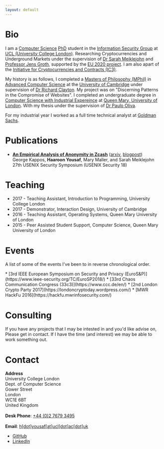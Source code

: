 ```yaml
---
layout: default
---
```

# Bio

I am a [Computer Science](http://www.cs.ucl.ac.uk/) 
[PhD](https://en.wikipedia.org/wiki/Doctor_of_Philosophy) student in
the [Information Security Group](http://sec.cs.ucl.ac.uk/) at
[UCL (University College London)](http://www.ucl.ac.uk). 
Researching Cryptocurrencies and Underground Markets under the supervision 
of [Dr Sarah Meiklejohn](http://www0.cs.ucl.ac.uk/staff/S.Meiklejohn/) and 
[Professor Jens Groth](http://www0.cs.ucl.ac.uk/staff/j.groth/), supported by 
the [EU 2020 project](https://ec.europa.eu/programmes/horizon2020/). 
I am also apart of the [Initiative for Cryptocurrencies and Contracts (IC3)](http://www.initc3.org/).

My history is as follows, 
I completed a [Masters of Philosophy (MPhil)](https://en.wikipedia.org/wiki/Master_of_Philosophy) 
in [Advanced Computer Science](https://www.cl.cam.ac.uk/admissions/acs/) at the
[University of Cambridge](http://www.cam.ac.uk/) under supervision of 
[Dr Richard Clayton](https://www.cl.cam.ac.uk/~rnc1/). 
My project was on "Discerning Patterns in the Compromise of Websites". I completed an 
undergraduate degree in [Computer Science with Industrial Expereince](http://www.qmul.ac.uk/undergraduate/coursefinder/courses/79923.html) 
at [Queen Mary, University of London](http://www.eecs.qmul.ac.uk/). With my thesis under 
the supervision of [Dr Paulo Oliva](http://www.eecs.qmul.ac.uk/~pbo/).

For my industrial year I worked as a full time technical analyst at 
[Goldman Sachs](http://www.goldmansachs.com/). 


# Publications

* **[An Empirical Analysis of Anonymity in Zcash](files/usenix18.pdf)**
  ([arxiv](https://arxiv.org/abs/1805.03180),
  [blogpost](https://www.benthamsgaze.org/2018/05/09/the-pools-run-dry-analyzing-anonymity-in-zcash/)) <br/>
  George Kappos, <b>Haaroon Yousaf</b>, Mary Maller, and Sarah Meiklejohn<br/>
  27th USENIX Security Symposium (USENIX Security 18)


# Teaching

* 2017 - Teaching Assistant, Introduction to Programming, University College London
* 2017 - Demonstrator, Interaction Design, University of Cambridge
* 2016 - Teaching Assistant, Operating Systems, Queen Mary University of London
* 2015 - Peer Assisted Student Support, Computer Science, Queen Mary University of London


# Events
<p>
A list of some of the events I've been to in reverse chronological order. 
</p>
* [3rd IEEE European Symposium on Security and Privacy (EuroS&P)](https://www.ieee-security.org/TC/EuroSP2018/)
* [33rd Chaos Communication Congress (33c3)](https://www.ccc.de/en/)
* [2nd London Crypto Party 2017](https://londoncryptoday.wordpress.com/)
* [MWR HackFu 2016](https://hackfu.mwrinfosecurity.com/)


# Consulting
<p>
If you have any projects that I may be intested in and you'd like advise on, 
Please get in contact. If I have the time (and interest) we may be able to work something out.  
</p>

# Contact

  <b>Address<br/></b>
  University College London<br/>
  Dept. of Computer Science<br/>
  Gower Street<br/>
  London<br/>
  WC1E 6BT<br/>
  United Kingdom<br/><br/>
  <b>Desk Phone</b>: <a href="tel:+44276793495">+44 (0)2 7679 3495</a><br/><br/>
  <b>Email</b>: <a href="mailto:h[dot]yousaf[at]ucl[dot]ac[dot]uk?Subject=I%20Come%20From%20Your%20Website" target="_top">h[dot]yousaf[at]ucl[dot]ac[dot]uk</a><br/>
* [GitHub](https://github.com/haaroon)
* [LinkedIn](https://www.linkedin.com/in/haaroonyousaf/)
